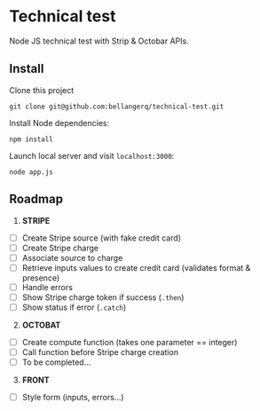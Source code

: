 # Technical test

Node JS technical test with Strip & Octobar APIs.

## Install

Clone this project

```
git clone git@github.com:bellangerq/technical-test.git
```

Install Node dependencies:

```
npm install
```

Launch local server and visit `localhost:3000`:

```
node app.js
```

## Roadmap
1. **STRIPE**
  - [ ] Create Stripe source (with fake credit card)
  - [ ] Create Stripe charge
  - [ ] Associate source to charge
  - [ ] Retrieve inputs values to create credit card (validates format & presence)
  - [ ] Handle errors
  - [ ] Show Stripe charge token if success (`.then`)
  - [ ] Show status if error (`.catch`)
2. **OCTOBAT**
  - [ ] Create compute function (takes one parameter == integer)
  - [ ] Call function before Stripe charge creation
  - [ ] To be completed...

3. **FRONT**
  - [ ] Style form (inputs, errors...)
